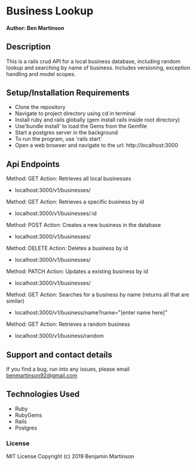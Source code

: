 # Business Lookup

#### Author: Ben Martinson

## Description

This is a rails crud API for a local business database, including random lookup and searching by name of business. Includes versioning, exception handling and model scopes.

## Setup/Installation Requirements

* Clone the repository
* Navigate to project directory using cd in terminal
* Install ruby and rails globally (gem install rails inside root directory)
* Use'bundle install' to load the Gems from the Gemfile
* Start a postgres server in the background
* To run the program, use 'rails start'
* Open a web browser and navigate to the url: http://localhost:3000

## Api Endpoints

Method: GET   Action: Retrieves all local businesses
* localhost:3000/v1/businesses/

Method: GET   Action: Retrieves a specific business by id
* localhost:3000/v1/businesses/:id

Method: POST   Action: Creates a new business in the database
* localhost:3000/v1/businesses/

Method: DELETE  Action: Deletes a business by id
* localhost:3000/v1/businesses/

Method: PATCH  Action: Updates a existing business by id
* localhost:3000/v1/businesses/

Method: GET   Action: Searches for a business by name (returns all that are similar)
* localhost:3000/v1/business/name?name="[enter name here]"

Method: GET   Action: Retrieves a random business
* localhost:3000/v1/business/random

## Support and contact details

If you find a bug, run into any issues, please email benmartinson92@gmail.com

## Technologies Used

* Ruby
* RubyGems
* Rails
* Postgres

### License

MIT License
Copyright (c) 2019 Benjamin Martinson
